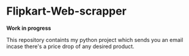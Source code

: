 # Flipkart-Web-scrapper

**Work in progress**

This repository containts my python project which sends you an email incase there's a price drop of any desired product. 

